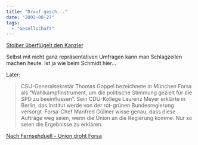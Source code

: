 ```yaml
---
title: "Drauf gesch..."
date: "2002-08-27"
tags:
  - "Gesellschaft"
---
```


[Stoiber überflügelt den Kanzler](https://web.archive.org/web/20040921102307/http://focus.de/G/GN/gn.htm?snr=110316&streamsnr=7 "FOCUS Online | News & Wetter | Politik | News [deutsch]")

Selbst mit nicht ganz repräsentativen Umfragen kann man Schlagzeilen machen heute. Ist ja wie beim Schmidt hier…

Later:

> CSU-Generalsekretär Thomas Goppel bezeichnete in München Forsa als “Wahlkampfinstrument, um die politische Stimmung gezielt für die SPD zu beeinflussen”. Sein CDU-Kollege Laurenz Meyer erklärte in Berlin, das Institut werde von der rot-grünen Bundesregierung versorgt. Forsa-Chef Manfred Güllner wisse genau, dass diese Aufträge weg seien, wenn die Union an die Regierung komme. Nur so seien die Ergebnisse zu erklären.

[Nach Fernsehduell - Union droht Forsa](https://web.archive.org/web/20040921102307/http://www.rp-online.de/special/wahl2002/2002-0827/drohung_forsa.html "RP-Online: Wahl 2002 [deutsch]")
